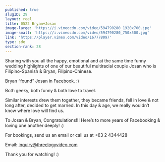 ```yaml
---
published: true
slugID: 29
layout: reel
title: 0522 Bryan+Josan
image-large: 'https://i.vimeocdn.com/video/594790280_1920x700.jpg'
image-small: 'https://i.vimeocdn.com/video/594790280_750x500.jpg'
link: 'https://player.vimeo.com/video/167778097'
type: sde
section-rank: 28
---
```

Sharing with you all the happy, emotional and at the same time funny wedding highlights of one of our beautiful multiracial couple Josan who is Filipino-Spanish & Bryan, Filipino-Chinese.

Bryan “found” Josan in Facebook. :)

Both geeky, both funny & both love to travel.

Similar interests drew them together, they became friends, fell in love & not long after, decided to get married. In this day & age, we really wouldn’t know where love will find us.

To Josan & Bryan, Congratulations!!! Here’s to more years of Facebooking & loving one another deeply! :)

For bookings, send us an email or call us at +63 2 4344428

Email: inquiry@threelogyvideo.com

Thank you for watching! :)
